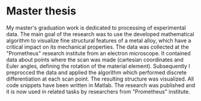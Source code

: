 # Master thesis
My master's graduation work is dedicated to processing of experimental data. The main goal of the research was to use the developed mathematical algorithm to visualize fine 
structural features of a metal alloy, which have a critical impact on its mechanical properties. The data was collected at the "Prometheus" research institute from an electron 
microscope. It contained data about points where the scan was made (cartesian coordinates and Euler angles, defining the rotation of the material element). 
Subsequently I preprocced the data and applied the algorithm which performed discrete differentiation at each scan point. The resulting structure was visualized. 
All code snippets have been written in Matlab. The research was published and it is now used in related tasks by researchers from "Prometheus" institute.

